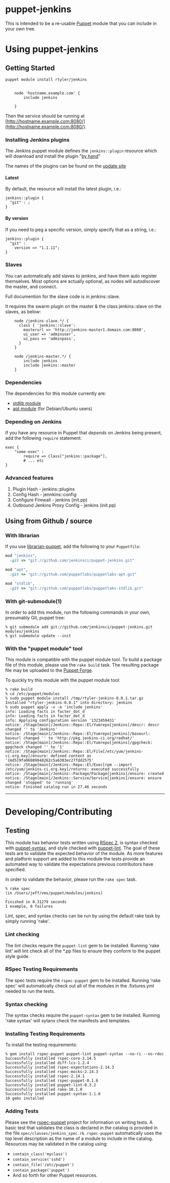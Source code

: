 # puppet-jenkins

This is intended to be a re-usable
[Puppet](http://www.puppetlabs.com/puppet/introduction/) module that you can
include in your own tree.

# Using puppet-jenkins

## Getting Started
```bash
puppet module install rtyler/jenkins
```

```puppet

    node 'hostname.example.com' {
        include jenkins

    }
```
Then the service should be running at [http://hostname.example.com:8080/](http://hostname.example.com:8080/).

### Installing Jenkins plugins


The Jenkins puppet module defines the `jenkins::plugin` resource which
will download and install the plugin "[by
hand](https://wiki.jenkins-ci.org/display/JENKINS/Plugins#Plugins-Byhand)"

The names of the plugins can be found on the [update
site](http://updates.jenkins-ci.org/download/plugins)

#### Latest
By default, the resource will install the latest plugin, i.e.:

    jenkins::plugin {
      "git" : ;
    }

#### By version
If you need to peg a specific version, simply specify that as a string, i.e.:

    jenkins::plugin {
      "git" :
        version => "1.1.11";
    }

### Slaves
You can automatically add slaves to jenkins, and have them auto register themselves.  Most options are actually optional, as nodes will autodiscover the master, and connect.

Full documention for the slave code is in jenkins::slave.

It requires the swarm plugin on the master & the class jenkins::slave on the slaves, as below:

```puppet
    node /jenkins-slave.*/ {
      class { 'jenkins::slave':
        masterurl => 'http://jenkins-master1.domain.com:8080',
        ui_user => 'adminuser',
        ui_pass => 'adminpass',
      }
    }

    node /jenkins-master.*/ {
        include jenkins
        include jenkins::master
    }
```

### Dependencies

The dependencies for this module currently are:

* [stdlib module](http://forge.puppetlabs.com/puppetlabs/stdlib)
* [apt module](http://forge.puppetlabs.com/puppetlabs/apt) (for Debian/Ubuntu users)



### Depending on Jenkins

If you have any resource in Puppet that *depends* on Jenkins being present, add
the following `require` statement:

    exec {
        "some-exec" :
            require => Class["jenkins::package"],
            # ... etc
    }


### Advanced features
1. Plugin Hash - jenkins::plugins
2. Config Hash - jennkins::config
3. Configure Firewall - jenkins (init.pp)
4. Outbound Jenkins Proxy Config - jenkins (init.pp)


## Using from Github / source

### With librarian

If you use [librarian-puppet](https://github.com/rodjek/librarian-puppet), add
the following to your `Puppetfile`:

```ruby
mod "jenkins",
  :git => "git://github.com/jenkinsci/puppet-jenkins.git"

mod "apt",
  :git => "git://github.com/puppetlabs/puppetlabs-apt.git"

mod "stdlib",
  :git => "git://github.com/puppetlabs/puppetlabs-stdlib.git"
```

### With git-submodule(1)

In order to add this module, run the following commands in your own, presumably
Git, puppet tree:

    % git submodule add git://github.com/jenkinsci/puppet-jenkins.git modules/jenkins
    % git submodule update --init

### With the "puppet module" tool

This module is compatible with the puppet module tool.  To build a package file
of this module, please use the `rake build` task.  The resulting package file
may be uploaded to the [Puppet Forge](http://forge.puppetlabs.com/).



To quickly try this module with the puppet module tool:

    % rake build
    % cd /etc/puppet/modules
    % sudo puppet module install /tmp/rtyler-jenkins-0.0.1.tar.gz
    Installed "rtyler-jenkins-0.0.1" into directory: jenkins
    % sudo puppet apply -v -e 'include jenkins'
    info: Loading facts in facter_dot_d
    info: Loading facts in facter_dot_d
    info: Applying configuration version '1323459431'
    notice: /Stage[main]/Jenkins::Repo::El/Yumrepo[jenkins]/descr: descr changed '' to 'Jenkins'
    notice: /Stage[main]/Jenkins::Repo::El/Yumrepo[jenkins]/baseurl: baseurl changed '' to 'http://pkg.jenkins-ci.org/redhat/'
    notice: /Stage[main]/Jenkins::Repo::El/Yumrepo[jenkins]/gpgcheck: gpgcheck changed '' to '1'
    notice: /Stage[main]/Jenkins::Repo::El/File[/etc/yum/jenkins-ci.org.key]/ensure: defined content as '{md5}9fa06089848262c5a6383ec27fdd2575'
    notice: /Stage[main]/Jenkins::Repo::El/Exec[rpm --import /etc/yum/jenkins-ci.org.key]/returns: executed successfully
    notice: /Stage[main]/Jenkins::Package/Package[jenkins]/ensure: created
    notice: /Stage[main]/Jenkins::Service/Service[jenkins]/ensure: ensure changed 'stopped' to 'running'
    notice: Finished catalog run in 27.46 seconds

----


# Developing/Contributing

## Testing

This module has behavior tests written using [RSpec 2](https://www.relishapp.com/rspec),
is syntax checked with [puppet-syntax](https://github.com/gds-operations/puppet-syntax), and style checked with [puppet-lint](http://puppet-lint.com/).
The goal of these tests are to validate the expected behavior of the module.
As more features and platform support are added to this module the tests
provide an automated way to validate the expectations previous contributors
have specified.

In order to validate the behavior, please run the `rake spec` task.

    % rake spec
    (in /Users/jeff/vms/puppet/modules/jenkins)
    .
    Finished in 0.31279 seconds
    1 example, 0 failures

Lint, spec, and syntax checks can be run by using the default rake task by
simply running 'rake'.

### Lint checking

The lint checks require the `puppet-lint` gem to be installed.  Running
'rake lint' will lint check all of the *.pp files to ensure they conform to the
puppet style guide.

### RSpec Testing Requirements

The spec tests require the `rspec-puppet` gem to be installed.  Running 'rake spec'
will automatically check out all of the modules in the .fixtures.yml needed to run
the tests.

### Syntax checking

The syntax checks require the `puppet-syntax` gem to be installed.  Running
'rake syntax' will sytanx check the manifests and templates.

### Installing Testing Requirements

To install the testing requirements:

    % gem install rspec-puppet puppet-lint puppet-syntax --no-ri --no-rdoc
    Successfully installed rspec-core-2.14.5
    Successfully installed diff-lcs-1.2.4
    Successfully installed rspec-expectations-2.14.3
    Successfully installed rspec-mocks-2.14.3
    Successfully installed rspec-2.14.1
    Successfully installed rspec-puppet-0.1.6
    Successfully installed puppet-lint-0.3.2
    Successfully installed rake-10.1.0
    Successfully installed puppet-syntax-1.1.0
    10 gems installed

### Adding Tests

Please see the [rspec-puppet](https://github.com/rodjek/rspec-puppet) project
for information on writing tests.  A basic test that validates the class is
declared in the catalog is provided in the file
`spec/classes/jenkins_spec.rb`.  `rspec-puppet` automatically uses the top
level description as the name of a module to include in the catalog.
Resources may be validated in the catalog using:

 * `contain_class('myclass')`
 * `contain_service('sshd')`
 * `contain_file('/etc/puppet')`
 * `contain_package('puppet')`
 * And so forth for other Puppet resources.

